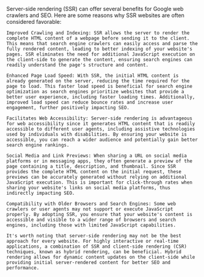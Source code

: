 Server-side rendering (SSR) can offer several benefits for Google web crawlers and SEO. Here are some reasons why SSR websites are often considered favorable:

    Improved Crawling and Indexing: SSR allows the server to render the complete HTML content of a webpage before sending it to the client. This means that search engine crawlers can easily access and parse the fully rendered content, leading to better indexing of your website's pages. SSR eliminates the need for additional JavaScript execution on the client-side to generate the content, ensuring search engines can readily understand the page's structure and content.

    Enhanced Page Load Speed: With SSR, the initial HTML content is already generated on the server, reducing the time required for the page to load. This faster load speed is beneficial for search engine optimization as search engines prioritize websites that provide a better user experience, including faster loading times. Additionally, improved load speed can reduce bounce rates and increase user engagement, further positively impacting SEO.

    Facilitates Web Accessibility: Server-side rendering is advantageous for web accessibility since it generates HTML content that is readily accessible to different user agents, including assistive technologies used by individuals with disabilities. By ensuring your website is accessible, you can reach a wider audience and potentially gain better search engine rankings.

    Social Media and Link Previews: When sharing a URL on social media platforms or in messaging apps, they often generate a preview of the page containing a title, description, and thumbnail. Since SSR provides the complete HTML content on the initial request, these previews can be accurately generated without relying on additional JavaScript execution. This is important for click-through rates when sharing your website's links on social media platforms, thus indirectly impacting SEO.

    Compatibility with Older Browsers and Search Engines: Some web crawlers or user agents may not support or execute JavaScript properly. By adopting SSR, you ensure that your website's content is accessible and visible to a wider range of browsers and search engines, including those with limited JavaScript capabilities.

    It's worth noting that server-side rendering may not be the best approach for every website. For highly interactive or real-time applications, a combination of SSR and client-side rendering (CSR) techniques, known as hybrid rendering, can be beneficial. Hybrid rendering allows for dynamic content updates on the client-side while providing initial server-rendered content for better SEO and performance.